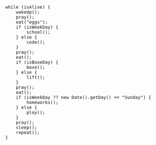 <pre>
while (isAlive) {
	wakeUp();
	pray();
	eat("eggs");
	if (isWeekDay) {
		school();
	} else {
		code();
	}
	pray();
	eat();
	if (isBoxeDay) {
		boxe();
	} else {
		lift();
	}
	pray();
	eat();
	if (isWeekDay ?? new Date().getDay() == "Sunday") {
		homeworks();
	} else {
		play();
	}
	pray();
	sleep();
	repeat();
}
</pre>
